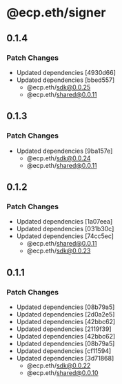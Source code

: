 # @ecp.eth/signer

## 0.1.4

### Patch Changes

- Updated dependencies [4930d66]
- Updated dependencies [bbed557]
  - @ecp.eth/sdk@0.0.25
  - @ecp.eth/shared@0.0.11

## 0.1.3

### Patch Changes

- Updated dependencies [9ba157e]
  - @ecp.eth/sdk@0.0.24
  - @ecp.eth/shared@0.0.11

## 0.1.2

### Patch Changes

- Updated dependencies [1a07eea]
- Updated dependencies [031b30c]
- Updated dependencies [74cc5ec]
  - @ecp.eth/shared@0.0.11
  - @ecp.eth/sdk@0.0.23

## 0.1.1

### Patch Changes

- Updated dependencies [08b79a5]
- Updated dependencies [2d0a2e5]
- Updated dependencies [42bbc62]
- Updated dependencies [2119f39]
- Updated dependencies [42bbc62]
- Updated dependencies [08b79a5]
- Updated dependencies [cf11594]
- Updated dependencies [3d71868]
  - @ecp.eth/sdk@0.0.22
  - @ecp.eth/shared@0.0.10
